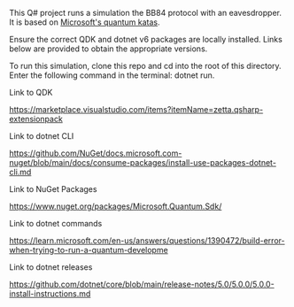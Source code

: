 This Q# project runs a simulation the BB84 protocol with an eavesdropper. It is based on [Microsoft's quantum katas](https://quantum.microsoft.com/en-us/experience/quantum-katas).

Ensure the correct QDK and dotnet v6 packages are locally installed. Links below are provided to obtain the appropriate versions.

To run this simulation, clone this repo and cd into the root of this directory.
Enter the following command in the terminal: dotnet run.

Link to QDK

https://marketplace.visualstudio.com/items?itemName=zetta.qsharp-extensionpack

Link to dotnet CLI

https://github.com/NuGet/docs.microsoft.com-nuget/blob/main/docs/consume-packages/install-use-packages-dotnet-cli.md

Link to NuGet Packages

https://www.nuget.org/packages/Microsoft.Quantum.Sdk/

Link to dotnet commands

https://learn.microsoft.com/en-us/answers/questions/1390472/build-error-when-trying-to-run-a-quantum-developme

Link to dotnet releases

https://github.com/dotnet/core/blob/main/release-notes/5.0/5.0.0/5.0.0-install-instructions.md
